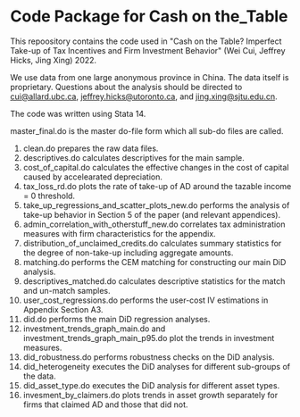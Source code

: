 # Code Package for Cash on the_Table

This repoository contains the code used in "Cash on the Table? Imperfect Take-up of Tax Incentives and Firm Investment Behavior" (Wei Cui, Jeffrey Hicks, Jing Xing) 2022. 

We use data from one large anonymous province in China. The data itself is proprietary. Questions about the analysis should be directed to cui@allard.ubc.ca, jeffrey.hicks@utoronto.ca, and jing.xing@sjtu.edu.cn.


The code was written using Stata 14.

master_final.do is the master do-file form which all sub-do files are called. 

1. clean.do prepares the raw data files.
2. descriptives.do calculates descriptives for the main sample.
3. cost_of_capital.do calculates the effective changes in the cost of capital caused by accelearated depreciation.
4. tax_loss_rd.do plots the rate of take-up of AD around the tazable income = 0 threshold.
5. take_up_regressions_and_scatter_plots_new.do performs the analysis of take-up behavior in Section 5 of the paper (and relevant appendices).
6. admin_correlation_with_otherstuff_new.do correlates tax administration measures with firm characteristics for the appendix.
7. distribution_of_unclaimed_credits.do calculates summary statistics for the degree of non-take-up including aggregate amounts.
8. matching.do performs the CEM matching for constructing our main DiD analysis.
9. descriptives_matched.do calculates descriptive statistics for the match and un-match samples.
10. user_cost_regressions.do performs the user-cost IV estimations in Appendix Section A3. 
11. did.do performs the main DiD regression analyses.
12. investment_trends_graph_main.do and investment_trends_graph_main_p95.do plot the trends in investment measures.
13. did_robustness.do performs robustness checks on the DiD analysis.
14. did_heterogeneity executes the DiD analyses for different sub-groups of the data.
15. did_asset_type.do executes the DiD analysis for different asset types.
16. invesment_by_claimers.do plots trends in asset growth separately for firms that claimed AD and those that did not.
